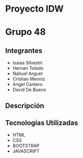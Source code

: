 # Proyecto IDW 
# Grupo 48

## Integrantes
- Isaias Silvestri
- Hernan Toledo
- Nahuel Arguet
- Cristian Meoniz
- Angel Cantero
- David De Bueno

## Descripción


## Tecnologías Utilizadas
- HTML
- CSS
- BOOTSTRAP
- JAVASCRIPT

